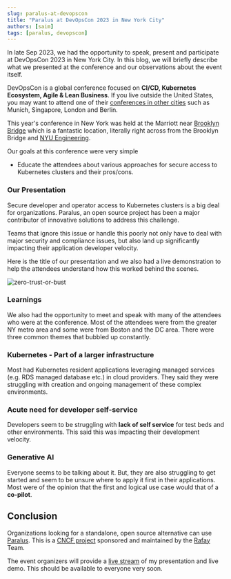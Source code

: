 ```yaml
---
slug: paralus-at-devopscon
title: "Paralus at DevOpsCon 2023 in New York City"
authors: [saim]
tags: [paralus, devopscon]
---
```


In late Sep 2023, we had the opportunity to speak, present and participate at DevOpsCon 2023 in New York City. In this blog, we will briefly describe what we presented at the conference and our observations about the event itself.

DevOpsCon is a global conference focused on **CI/CD, Kubernetes Ecosystem, Agile & Lean Business**. If you live outside the United States, you may want to attend one of their [conferences in other cities](https://devopscon.io/?loc=all) such as Munich, Singapore, London and Berlin.

This year's conference in New York was held at the Marriott near [Brooklyn Bridge](https://en.wikipedia.org/wiki/Brooklyn_Bridge) which is a fantastic location, literally right across from the Brooklyn Bridge and [NYU Engineering](https://engineering.nyu.edu/).

Our goals at this conference were very simple
- Educate the attendees about various approaches for secure access to Kubernetes clusters and their pros/cons.

### Our Presentation

Secure developer and operator access to Kubernetes clusters is a big deal for organizations. Paralus, an open source project has been a major contributor of innovative solutions to address this challenge.

Teams that ignore this issue or handle this poorly not only have to deal with major security and compliance issues, but also land up significantly impacting their application developer velocity.

Here is the title of our presentation and we also had a live demonstration to help the attendees understand how this worked behind the scenes.

![zero-trust-or-bust](/img/blogs/paralus-at-devopscon-2023/zero-trust-or-bust-devopscon-2023.png)

### Learnings

We also had the opportunity to meet and speak with many of the attendees who were at the conference. Most of the attendees were from the greater NY metro area and some were from Boston and the DC area. There were three common themes that bubbled up constantly.

### Kubernetes - Part of a larger infrastructure

Most had Kubernetes resident applications leveraging managed services (e.g. RDS managed database etc.) in cloud providers. They said they were struggling with creation and ongoing management of these complex environments.

### Acute need for developer self-service

Developers seem to be struggling with **lack of self service** for test beds and other environments. This said this was impacting their development velocity.

### Generative AI

Everyone seems to be talking about it. But, they are also struggling to get started and seem to be unsure where to apply it first in their applications. Most were of the opinion that the first and logical use case would that of a **co-pilot**.

## Conclusion

Organizations looking for a standalone, open source alternative can use [Paralus](https://www.paralus.io/). This is a [CNCF project](https://www.cncf.io/projects/paralus/) sponsored and maintained by the [Rafay](https://docs.rafay.co/blog/2023/10/20/rafay-at-devopscon-2023-in-new-york-city/) Team.

The event organizers will provide a [live stream](https://devopscon.io/speaker/mohan-atreya/) of my presentation and live demo. This should be available to everyone very soon. 